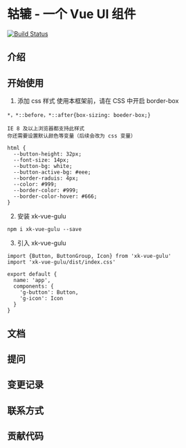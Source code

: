 # 轱辘 - 一个 Vue UI 组件
[![Build Status](https://travis-ci.org/xuke19991002/gulu.svg?branch=master)](https://travis-ci.org/xuke19991002/gulu)

## 介绍

## 开始使用
1. 添加 css 样式 使用本框架前，请在 CSS 中开启 border-box
  ```
  *，*::before，*::after{box-sizing: boeder-box;}
  ```

  ```
  IE 8 及以上浏览器都支持此样式
  你还需要设置默认颜色等变量（后续会改为 css 变量）
  ```

  ```
  html {
    --button-height: 32px;
    --font-size: 14px;
    --button-bg: white;
    --button-active-bg: #eee;
    --border-raduis: 4px;
    --color: #999;
    --border-color: #999;
    --border-color-hover: #666;
  }
  ```

2. 安装 xk-vue-gulu
  ```
  npm i xk-vue-gulu --save 
  ```

3. 引入 xk-vue-gulu
  ```
  import {Button, ButtonGroup, Icon} from 'xk-vue-gulu'
  import 'xk-vue-gulu/dist/index.css'

  export default {
    name: 'app',
    components: {
      'g-button': Button,
      'g-icon': Icon
    }
  }
  ```

## 文档

## 提问

## 变更记录

## 联系方式

## 贡献代码

```

```

```
